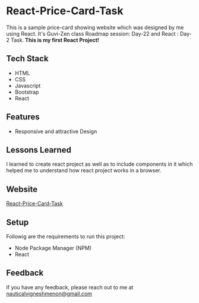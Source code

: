 
# React-Price-Card-Task

This is a sample price-card showing website which was designed by me using React. It's Guvi-Zen class Roadmap session: Day-22 and React : Day-2 Task.<b> This is my first React Project!</b>

## Tech Stack

- HTML
- CSS
- Javascript
- Bootstrap
- React

## Features

- Responsive and attractive Design

## Lessons Learned

I learned to create react project as well as to include components in it which helped me to understand how react project works in a browser.


## Website

[React-Price-Card-Task](https://pricecarddrill.netlify.app)



## Setup

Followig are the requirements to run this project:
- Node Package Manager (NPM)
- React


## Feedback

If you have any feedback, please reach out to me at nauticalvigneshmenon@gmail.com
